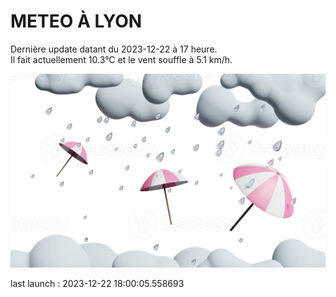 # METEO À LYON

Dernière update datant du 2023-12-22 à 17 heure.  
Il fait actuellement 10.3°C et le vent souffle à 5.1 km/h.      

![](./.github/rain.png)

last launch : 2023-12-22 18:00:05.558693
